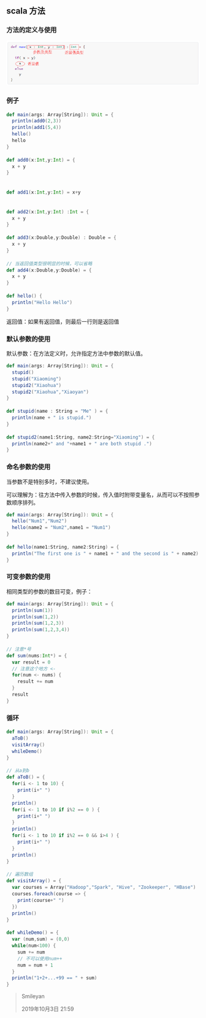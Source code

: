 ## scala 方法

### 方法的定义与使用

![](./images/3.1.png)

### 例子

```scala
def main(args: Array[String]): Unit = {
  println(add0(2,3))
  println(add1(5,4))
  hello()
  hello
}

def add0(x:Int,y:Int) = {
  x + y
}


def add1(x:Int,y:Int) = x+y


def add2(x:Int,y:Int) :Int = {
  x + y
}

def add3(x:Double,y:Double) : Double = {
  x + y
}

// 当返回值类型很明显的时候，可以省略
def add4(x:Double,y:Double) = {
  x + y
}

def hello() {
  println("Hello Hello")
}
```

返回值：如果有返回值，则最后一行则是返回值

### 默认参数的使用

默认参数：在方法定义时，允许指定方法中参数的默认值。

```scala
def main(args: Array[String]): Unit = {
  stupid()
  stupid("Xiaoming")
  stupid2("Xiaohua")
  stupid2("Xiaohua","Xiaoyan")
}

def stupid(name : String = "Me" ) = {
  println(name + " is stupid.")
}

def stupid2(name1:String, name2:String="Xiaoming") = {
  println(name2+" and "+name1 + " are both stupid .")
}
```

### 命名参数的使用

当参数不是特别多时，不建议使用。

可以理解为：往方法中传入参数的时候，传入值时附带变量名，从而可以不按照参数顺序排列。

```scala
def main(args: Array[String]): Unit = {
  hello("Num1","Num2")
  hello(name2 = "Num2",name1 = "Num1")
}

def hello(name1:String, name2:String) = {
  println("The first one is " + name1 + " and the second is " + name2)
}
```

### 可变参数的使用

相同类型的参数的数目可变，例子：

```scala
def main(args: Array[String]): Unit = {
  println(sum(1))
  println(sum(1,2))
  println(sum(1,2,3))
  println(sum(1,2,3,4))
}

// 注意*号
def sum(nums:Int*) = {
  var result = 0
  // 注意这个地方 <-
  for(num <- nums) {
    result += num
  }
  result
}
```

### 循环

```scala
def main(args: Array[String]): Unit = {
  aToB()
  visitArray()
  whileDemo()
}

// 从a到b
def aToB() = {
  for(i <- 1 to 10) {
    print(i+" ")
  }
  println()
  for(i <- 1 to 10 if i%2 == 0 ) {
    print(i+" ")
  }
  println()
  for(i <- 1 to 10 if i%2 == 0 && i>4 ) {
    print(i+" ")
  }
  println()
}

// 遍历数组
def visitArray() = {
  var courses = Array("Hadoop","Spark", "Hive", "Zookeeper", "HBase")
  courses.foreach(course => {
    print(course+" ")
  })
  println()
}

def whileDemo() = {
  var (num,sum) = (0,0)
  while(num<100) {
    sum += num
    // 不可以使用num++
    num = num + 1
  }
  println("1+2+...+99 == " + sum)
}
```



> Smileyan 
>
> 2019年10月3日 21:59